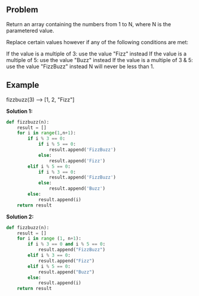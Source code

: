 ## Problem

Return an array containing the numbers from 1 to N, where N is the parametered value.

Replace certain values however if any of the following conditions are met:

If the value is a multiple of 3: use the value "Fizz" instead
If the value is a multiple of 5: use the value "Buzz" instead
If the value is a multiple of 3 & 5: use the value "FizzBuzz" instead
N will never be less than 1.

## Example

fizzbuzz(3) --> [1, 2, "Fizz"]

**Solution 1:**

```python
def fizzbuzz(n):
    result = []
    for i in range(1,n+1):
        if i % 3 == 0:
            if i % 5 == 0:
                result.append('FizzBuzz')
            else:
                result.append('Fizz')
        elif i % 5 == 0:
            if i % 3 == 0:
                result.append('FizzBuzz')
            else:
                result.append('Buzz')
        else:
            result.append(i)
    return result
```

**Solution 2:**

```python
def fizzbuzz(n):
    result = []
    for i in range (1, n+1):
        if i % 3 == 0 and i % 5 == 0:
            result.append("FizzBuzz")
        elif i % 3 == 0:
            result.append("Fizz")
        elif i % 5 == 0:
            result.append("Buzz")
        else:
            result.append(i)
    return result
```
